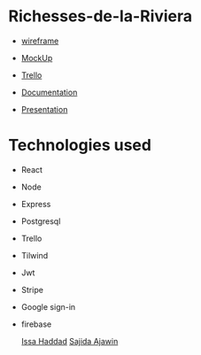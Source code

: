 # Richesses-de-la-Riviera

- [wireframe]()

- [MockUp]()

- [Trello](https://trello.com/b/Sut1QMku/masterpice)

- [Documentation](https://docs.google.com/presentation/d/1ktXz-bYZAzeIgBLDZEO6PqNPFc7IMf2h/edit#slide=id.p1)

- [Presentation](https://docs.google.com/presentation/d/1DF1_z-mqaYZa79FFQV783J6w-jCfufDt/edit#slide=id.p1)
# Technologies used

- React
- Node
- Express
- Postgresql
- Trello
- Tilwind
- Jwt
- Stripe
- Google sign-in
- firebase

  [Issa Haddad](https://github.com/issa097)
  [Sajida Ajawin](https://github.com/sajidaajawin)
